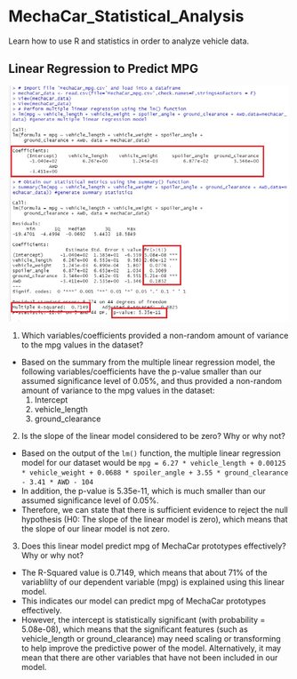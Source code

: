# MechaCar_Statistical_Analysis
Learn how to use R and statistics in order to analyze vehicle data.

## Linear Regression to Predict MPG
![image](Images/Deliverable-1-results.jpg)

1. Which variables/coefficients provided a non-random amount of variance to the mpg values in the dataset?

* Based on the summary from the multiple linear regression model, the following variables/coefficients have the p-value smaller than our assumed significance level of 0.05%, and thus provided a non-random amount of variance to the mpg values in the dataset:
    1. Intercept
    2. vehicle_length
    3. ground_clearance

2. Is the slope of the linear model considered to be zero? Why or why not?
* Based on the output of the `lm()` function, the multiple linear regression model for our dataset would be `mpg = 6.27 * vehicle_length + 0.00125 * vehicle_weight + 0.0688 * spoiler_angle + 3.55 * ground_clearance - 3.41 * AWD - 104`
* In addition, the p-value is 5.35e-11, which is much smaller than our assumed significance level of 0.05%.
* Therefore, we can state that there is sufficient evidence to reject the null hypothesis (H0: The slope of the linear model is zero), which means that the slope of our linear model is not zero.

3. Does this linear model predict mpg of MechaCar prototypes 
effectively? Why or why not?
* The R-Squared value is 0.7149, which means that about 71% of the variablilty of our dependent variable (mpg) is explained using this linear model.
* This indicates our model can predict mpg of MechaCar prototypes effectively.
* However, the intercept is statistically significant (with probability = 5.08e-08), which means that the significant features (such as vehicle_length or ground_clearance) may need scaling or transforming to help improve the predictive power of the model. Alternatively, it may mean that there are other variables that have not been included in our model.




